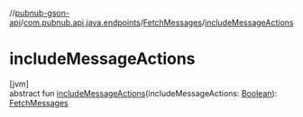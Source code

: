 //[pubnub-gson-api](../../../index.md)/[com.pubnub.api.java.endpoints](../index.md)/[FetchMessages](index.md)/[includeMessageActions](include-message-actions.md)

# includeMessageActions

[jvm]\
abstract fun [includeMessageActions](include-message-actions.md)(includeMessageActions: [Boolean](https://kotlinlang.org/api/latest/jvm/stdlib/kotlin/-boolean/index.html)): [FetchMessages](index.md)
